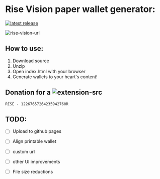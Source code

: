 # Rise Vision paper wallet generator:

[![latest release](https://badgen.net/github/release/spookiestevie/rise-paperwallet)][latestv]



![rise-vision-url](https://i.gyazo.com/e28fbea4072ed0030b64af8b9be310a2.png)
## How to use:

1. Download source
2. Unzip
3. Open index.html with your browser
4. Generate wallets to your heart's content!

## Donation for a ![extension-src](https://i.gyazo.com/082a59964320ef0fe4ac1f05bca5c60a.png)


~~~
RISE - 12267657264235942760R
~~~

## TODO:
- [ ] Upload to github pages
- [ ] Align printable wallet
- [ ] custom url
- [ ] other UI improvements
- [ ] File size reductions


[latestv]: https://github.com/spookiestevie/rise-paperwallet/releases
[rise-vision-url]: https://rise.vision/